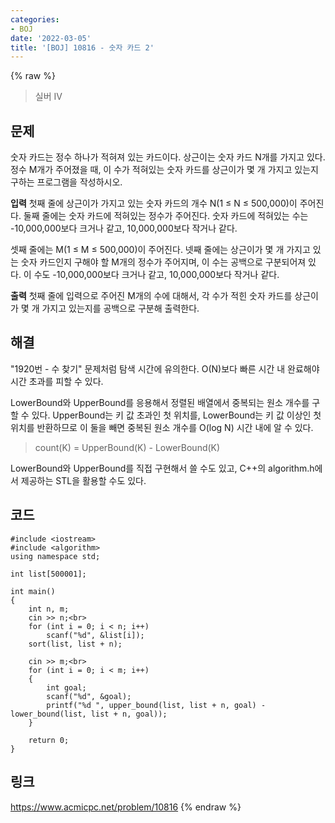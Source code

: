 ```yaml
---
categories:
- BOJ
date: '2022-03-05'
title: '[BOJ] 10816 - 숫자 카드 2'
---
```


{% raw %}
>실버 IV

## 문제
숫자 카드는 정수 하나가 적혀져 있는 카드이다. 상근이는 숫자 카드 N개를 가지고 있다. 정수 M개가 주어졌을 때, 이 수가 적혀있는 숫자 카드를 상근이가 몇 개 가지고 있는지 구하는 프로그램을 작성하시오.

**입력**
첫째 줄에 상근이가 가지고 있는 숫자 카드의 개수 N(1 ≤ N ≤ 500,000)이 주어진다. 둘째 줄에는 숫자 카드에 적혀있는 정수가 주어진다. 숫자 카드에 적혀있는 수는 -10,000,000보다 크거나 같고, 10,000,000보다 작거나 같다.

셋째 줄에는 M(1 ≤ M ≤ 500,000)이 주어진다. 넷째 줄에는 상근이가 몇 개 가지고 있는 숫자 카드인지 구해야 할 M개의 정수가 주어지며, 이 수는 공백으로 구분되어져 있다. 이 수도 -10,000,000보다 크거나 같고, 10,000,000보다 작거나 같다.

**출력**
첫째 줄에 입력으로 주어진 M개의 수에 대해서, 각 수가 적힌 숫자 카드를 상근이가 몇 개 가지고 있는지를 공백으로 구분해 출력한다.

##  해결
"1920번 - 수 찾기" 문제처럼 탐색 시간에 유의한다. O(N)보다 빠른 시간 내 완료해야 시간 초과를 피할 수 있다.

LowerBound와 UpperBound를 응용해서 정렬된 배열에서 중복되는 원소 개수를 구할 수 있다. UpperBound는 키 값 초과인 첫 위치를, LowerBound는 키 값 이상인 첫 위치를 반환하므로 이 둘을 빼면 중복된 원소 개수를 O(log N) 시간 내에 알 수 있다.
> count(K) = UpperBound(K) - LowerBound(K)<br>

LowerBound와 UpperBound를 직접 구현해서 쓸 수도 있고, C++의 algorithm.h에서 제공하는 STL을 활용할 수도 있다.

## 코드
```
#include <iostream>
#include <algorithm>
using namespace std;

int list[500001];

int main()
{
	int n, m;
	cin >> n;<br>
	for (int i = 0; i < n; i++)
		scanf("%d", &list[i]);
	sort(list, list + n);

	cin >> m;<br>
	for (int i = 0; i < m; i++)
	{
		int goal;
		scanf("%d", &goal);
		printf("%d ", upper_bound(list, list + n, goal) - lower_bound(list, list + n, goal));
	}

	return 0;
}
```

## 링크
https://www.acmicpc.net/problem/10816
{% endraw %}